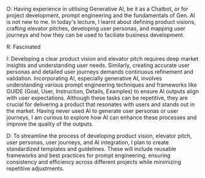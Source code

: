 O: Having experience in utilising Generative AI, be it as a Chatbot, or for project development, prompt engineering and the fundamentals of Gen. AI is not new to me. In today's lecture, I learnt about defining product visions, crafting elevator pitches, developing user personas, and mapping user journeys and how they can be used to faciliate business development.

R: Fascinated

I: Developing a clear product vision and elevator pitch requires deep market insights and understanding user needs. Similarly, creating accurate user personas and detailed user journeys demands continuous refinement and validation. Incorporating AI, especially generative AI, involves understanding various prompt engineering techniques and frameworks like GUIDE (Goal, User, Instruction, Details, Examples) to ensure AI outputs align with user expectations. Although these tasks can be repetitive, they are crucial for delivering a product that resonates with users and stands out in the market. Having never used AI to generate user personas or user journeys, I am curious to explore how AI can enhance these processes and improve the quality of the outputs.

D: To streamline the process of developing product vision, elevator pitch, user personas, user journeys, and AI integration, I plan to create standardized templates and guidelines. These will include reusable frameworks and best practices for prompt engineering, ensuring consistency and efficiency across different projects while minimizing repetitive adjustments.